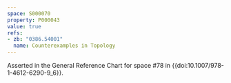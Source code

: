 ```yaml
---
space: S000070
property: P000043
value: true
refs:
- zb: "0386.54001"
  name: Counterexamples in Topology
---
```


Asserted in the General Reference Chart for space #78 in
{{doi:10.1007/978-1-4612-6290-9_6}}.
